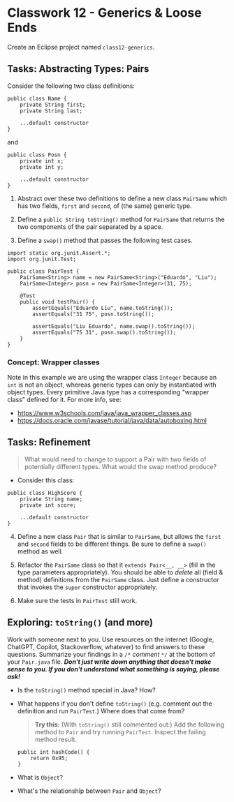 # Classwork 12 - Generics & Loose Ends

Create an Eclipse project named `class12-generics`.


## Tasks: Abstracting Types: Pairs

Consider the following two class definitions:

```
public class Name {
    private String first;
    private String last;

    ...default constructor
}
```

and

```
public class Posn {
    private int x;
    private int y;

    ...default constructor
}
```

1. Abstract over these two definitions to define a new class `PairSame` which has two fields, `first` and `second`, of (the same) generic type.

2. Define a `public String toString()` method for `PairSame` that returns the two components of the pair separated by a space.
   
3. Define a `swap()` method that passes the following test cases.


```
import static org.junit.Assert.*;
import org.junit.Test;

public class PairTest {
    PairSame<String> name = new PairSame<String>("Eduardo", "Liu");
    PairSame<Integer> posn = new PairSame<Integer>(31, 75);

    @Test 
    public void testPair() {
        assertEquals("Eduardo Liu", name.toString());
        assertEquals("31 75", posn.toString());

        assertEquals("Liu Eduardo", name.swap().toString());
        assertEquals("75 31", posn.swap().toString());
    }
}
```

### Concept: Wrapper classes

Note in this example we are using the wrapper class `Integer` because an `int` is not an object, whereas generic types can only by instantiated with object types. Every primitive Java type has a corresponding "wrapper class" defined for it. For more info, see:

- https://www.w3schools.com/java/java_wrapper_classes.asp
- https://docs.oracle.com/javase/tutorial/java/data/autoboxing.html


## Tasks: Refinement

> What would need to change to support a Pair with two fields of potentially different types. What would the swap method produce?

- Consider this class:
```
public class HighScore {
    private String name;
    private int score;

    ...default constructor
}
```

4. Define a new class `Pair` that is similar to `PairSame`, but allows the `first` and `second` fields to be different things. Be sure to define a `swap()` method as well.

5. Refactor the `PairSame` class so that it `extends Pair<__, __>`  (fill in the type parameters appropriately). You should be able to *delete* all (field & method) definitions from the `PairSame` class. Just define a constructor that invokes the `super` constructor appropriately.

6. Make sure the tests in `PairTest` still work.


## Exploring: `toString()` (and more)

Work with someone next to you. Use resources on the internet (Google, ChatGPT, Copilot, Stackoverflow, whatever) to find answers to these questions. Summarize your findings in a `/*` *comment* `*/` at the bottom of your `Pair.java` file. ***Don't just write down anything that doesn't make sense to you. If you don't understand what something is saying, please ask!***

- Is the `toString()` method special in Java? How? 

- What happens if you don't define `toString()` (e.g. comment out the definition and run `PairTest`.) Where does that come from?

    > **Try this:** (With `toString()` still commented out:) Add the following method to `Pair` and try running `PairTest`. Inspect the failing method result.

    ```
    public int hashCode() { 
		return 0x95;
	}
    ```

- What is `Object`? 

- What's the relationship between `Pair` and `Object`? 


